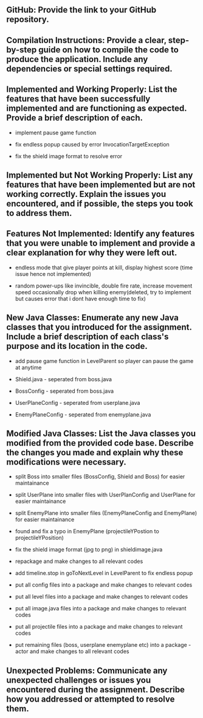 ## GitHub: Provide the link to your GitHub repository.

## Compilation Instructions: Provide a clear, step-by-step guide on how to compile the code to produce the application. Include any dependencies or special settings required.

## Implemented and Working Properly: List the features that have been successfully implemented and are functioning as expected. Provide a brief description of each.

  - implement pause game function

  - fix endless popup caused by error InvocationTargetException

  - fix the shield image format to resolve error

## Implemented but Not Working Properly: List any features that have been implemented but are not working correctly. Explain the issues you encountered, and if possible, the steps you took to address them.

## Features Not Implemented: Identify any features that you were unable to implement and provide a clear explanation for why they were left out.

  - endless mode that give player points at kill, display highest score (time issue hence not implemented)

  - random power-ups like invincible, double fire rate, increase movement speed occasionally drop when killing enemy(deleted, try to implement but causes error that i dont have enough time to fix)

## New Java Classes: Enumerate any new Java classes that you introduced for the assignment. Include a brief description of each class's purpose and its location in the code.

  - add pause game function in LevelParent so player can pause the game at anytime

  - Shield.java - seperated from boss.java

  - BossConfig - seperated from boss.java

  - UserPlaneConfig - seperated from userplane.java

  - EnemyPlaneConfig - seperated from enemyplane.java

## Modified Java Classes: List the Java classes you modified from the provided code base. Describe the changes you made and explain why these modifications were necessary.

  - split Boss into smaller files (BossConfig, Shield and Boss) for easier maintainance
  
  - split UserPlane into smaller files with UserPlanConfig and UserPlane for easier maintainance

  -  split EnemyPlane into smaller files (EnemyPlaneConfig and EnemyPlane) for easier maintainance
  
  - found and fix a typo in EnemyPlane (projectileYPostion to projectileYPosition)
  
  - fix the shield image format (jpg to png) in shieldimage.java

  - repackage and make changes to all relevant codes
  
  - add timeline.stop in goToNextLevel in LevelParent to fix endless popup

  - put all config files into a package and make changes to relevant codes

  - put all level files into a package and make changes to relevant codes

  - put all image.java files into a package and make changes to relevant codes
  
  - put all projectile files into a package and make changes to relevant codes
  
  - put remaining files (boss, userplane enemyplane etc) into a package - actor and make changes to all relevant codes

## Unexpected Problems: Communicate any unexpected challenges or issues you encountered during the assignment. Describe how you addressed or attempted to resolve them.